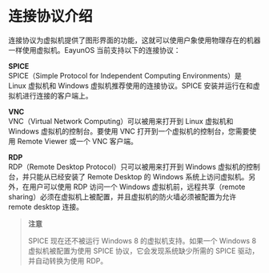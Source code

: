 # 连接协议介绍

连接协议为虚拟机提供了图形界面的功能，这就可以使用户象使用物理存在的机器一样使用虚拟机。EayunOS 当前支持以下的连接协议：<br/>

**SPICE**<br/>
SPICE（Simple Protocol for Independent Computing Environments）是 Linux 虚拟机和 Windows 虚拟机推荐使用的连接协议。SPICE 安装并运行在和虚拟机进行连接的客户端上。<br/>

**VNC**<br/>
VNC（Virtual Network Computing）可以被用来打开到 Linux 虚拟机和 Windows 虚拟机的控制台。要使用 VNC 打开到一个虚拟机的控制台，您需要使用 Remote Viewer 或一个 VNC 客户端。<br/>

**RDP**<br/>
RDP（Remote Desktop Protocol）只可以被用来打开到 Windows 虚拟机的控制台，并只能从已经安装了 Remote Desktop 的 Windows 系统上访问虚拟机。另外，在用户可以使用 RDP 访问一个 Windows 虚拟机前，远程共享（remote sharing）必须在虚拟机上被配置，并且虚拟机的防火墙必须被配置为允许 remote desktop 连接。<br/>

> **注意**
>
> SPICE 现在还不被运行 Windows 8 的虚拟机支持。如果一个 Windows 8 虚拟机被配置为使用 SPICE 协议，它会发现系统缺少所需的 SPICE 驱动，并自动转换为使用 RDP。
